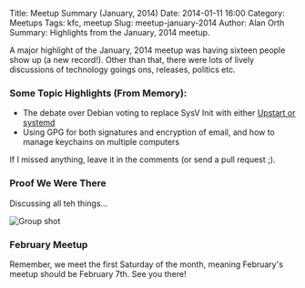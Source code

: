 Title: Meetup Summary (January, 2014)
Date: 2014-01-11 16:00
Category: Meetups
Tags: kfc, meetup
Slug: meetup-january-2014
Author: Alan Orth
Summary: Highlights from the January, 2014 meetup.

A major highlight of the January, 2014 meetup was having sixteen people show up (a new record!).  Other than that, there were lots of lively discussions of technology goings ons, releases, politics etc.

### Some Topic Highlights (From Memory):

* The debate over Debian voting to replace SysV Init with either [Upstart or systemd](http://slashdot.org/story/13/10/28/1621219/debian-to-replace-sysvinit-switch-to-systemd-or-upstart)
* Using GPG for both signatures and encryption of email, and how to manage keychains on multiple computers

If I missed anything, leave it in the comments (or send a pull request ;).

### Proof We Were There

Discussing all teh things...

![Group shot]({static}/images/meetup-january-2014/meetup-january-2014.jpg "Nairobi GNU/Linux Users Group members")

### February Meetup

Remember, we meet the first Saturday of the month, meaning February's meetup should be February 7th.  See you there!

